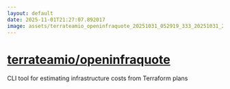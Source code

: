 ```yaml
---
layout: default
date: 2025-11-01T21:27:07.892017
image: assets/terrateamio_openinfraquote_20251031_052919_333_20251031_210330_00a0b7--20251031T220342283--cropped.png
---
```


# [terrateamio/openinfraquote](https://github.com/terrateamio/openinfraquote/)

CLI tool for estimating infrastructure costs from Terraform plans
